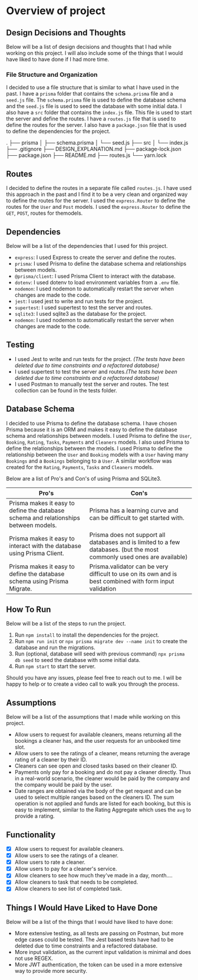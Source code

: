 # Overview of project

## Design Decisions and Thoughts

Below will be a list of design decisions and thoughts that I had while working on this project. I will also include some of the things that I would have liked to have done if I had more time.

### File Structure and Organization

I decided to use a file structure that is similar to what I have used in the past. I have a `prisma` folder that contains the `schema.prisma` file and a `seed.js` file. The `schema.prisma` file is used to define the database schema and the `seed.js` file is used to seed the database with some initial data. I also have a `src` folder that contains the `index.js` file. This file is used to start the server and define the routes. I have a `routes.js` file that is used to define the routes for the server. I also have a `package.json` file that is used to define the dependencies for the project.

.
├── prisma
│   ├── schema.prisma
│   └── seed.js
├── src
│   └── index.js
├── .gitignore
├── DESIGN_EXPLANATION.md
├── package-lock.json
├── package.json
├── README.md
├── routes.js
└── yarn.lock

## Routes

I decided to define the routes in a separate file called `routes.js`. I have used this approach in the past and I find it to be a very clean and organized way to define the routes for the server. I used the `express.Router` to define the routes for the `User` and `Post` models. I used the `express.Router` to define the `GET`, `POST`, routes for themodels.

## Dependencies

Below will be a list of the dependencies that I used for this project.

- `express`: I used Express to create the server and define the routes.
- `prisma`: I used Prisma to define the database schema and relationships between models.
- `@prisma/client`: I used Prisma Client to interact with the database.
- `dotenv`: I used dotenv to load environment variables from a `.env` file.
- `nodemon`: I used nodemon to automatically restart the server when changes are made to the code.
- `jest`: I used jest to write and run tests for the project.
- `supertest`: I used supertest to test the server and routes.
- `sqlite3`: I used sqlite3 as the database for the project.
- `nodemon`: I used nodemon to automatically restart the server when changes are made to the code.

## Testing

- I used Jest to write and run tests for the project. *(The tests have been deleted due to time constraints and a refactored database)*
- I used supertest to test the server and routes.*(The tests have been deleted due to time constraints and a refactored database)*
- I used Postman to manually test the server and routes. The test collection can be found in the tests folder.

## Database Schema

I decided to use Prisma to define the database schema. I have chosen Prisma because it is an ORM and makes it easy to define the database schema and relationships between models. I used Prisma to define the `User`, `Booking`, `Rating`, `Tasks`, `Payments` and `Cleaners` models. I also used Prisma to define the relationships between the models.  I used Prisma to define the relationship between the `User` and `Booking` models with a `User` having many `Bookings` and a `Bookings` belonging to a `User`. A similar workflow was created for the `Rating`, `Payments`, `Tasks` and `Cleaners` models.

Below are a list of Pro's and Con's of using Prisma and SQLite3.

| Pro's | Con's |
| ----- | ----- |
| Prisma makes it easy to define the database schema and relationships between models. | Prisma has a learning curve and can be difficult to get started with. |
| Prisma makes it easy to interact with the database using Prisma Client. | Prisma does not support all databases and is limited to a few databases. (but the most commonly used ones are available) |
| Prisma makes it easy to define the database schema using Prisma Migrate. | Prisma.validator can be very difficult to use on its own and is best combined with form input validation  |

## How To Run

Below will be a list of the steps to run the project.

1. Run `npm install` to install the dependencies for the project.
2. Run `npm run init` or `npx prisma migrate dev --name init` to create the database and run the migrations.
3. Run (optional, database will seed with previous command) `npx prisma db seed` to seed the database with some initial data.
4. Run `npm start` to start the server.

Should you have any issues, please feel free to reach out to me. I will be happy to help or to create a video call to walk you through the process.

## Assumptions

Below will be a list of the assumptions that I made while working on this project.

- Allow users to request for available cleaners, means returning all the bookings a cleaner has, and the user requests for an unbooked time slot.
- Allow users to see the ratings of a cleaner, means returning the average rating of a cleaner by their ID.
- Cleaners can see open and closed tasks based on their cleaner ID.
- Payments only pay for a booking and do not pay a cleaner directly. Thus in a real-world scenario, the cleaner would be paid by the company and the company would be paid by the user.
- Date ranges are obtained via the body of the get request and can be used to select multiple ranges based on the cleaners ID. The sum operation is not applied and funds are listed for each booking, but this is easy to implement, similar to the Rating Aggregate which uses the `avg` to provide a rating.

## Functionality

- [X] Allow users to request for available cleaners.
- [X] Allow users to see the ratings of a cleaner.
- [X] Allow users to rate a cleaner.
- [X] Allow users to pay for a cleaner's service.
- [X] Allow cleaners to see how much they've made in a day, month....
- [X] Allow cleaners to task that needs to be completed.
- [X] Allow cleaners to see list of completed task.

## Things I Would Have Liked to Have Done

Below will be a list of the things that I would have liked to have done:

- More extensive testing, as all tests are passing on Postman, but more edge cases could be tested. The Jest based tests have had to be deleted due to time constraints and a refactored database.
- More input validation, as the current input validation is minimal and does not use REGEX.
- More JWT authentication, the token can be used in a more extensive way to provide more security.
